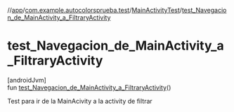 //[app](../../../index.md)/[com.example.autocolorsprueba.test](../index.md)/[MainActivityTest](index.md)/[test_Navegacion_de_MainActivity_a_FiltraryActivity](test_-navegacion_de_-main-activity_a_-filtrary-activity.md)

# test_Navegacion_de_MainActivity_a_FiltraryActivity

[androidJvm]\
fun [test_Navegacion_de_MainActivity_a_FiltraryActivity](test_-navegacion_de_-main-activity_a_-filtrary-activity.md)()

Test para ir de la MainAcivity a la activity de filtrar
